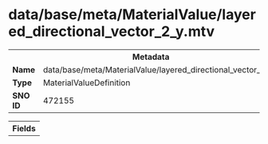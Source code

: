 <h1>data/base/meta/MaterialValue/layered_directional_vector_2_y.mtv</h1><table><tr><th colspan="100%">Metadata</th></tr><tr><td><b>Name</b></td><td>data/base/meta/MaterialValue/layered_directional_vector_2_y.mtv</td></tr><tr><td><b>Type</b></td><td>MaterialValueDefinition</td></tr><tr><td><b>SNO ID</b></td><td>472155</td></tr></table>

<table><tr><th colspan="100%">Fields</th></tr></table>

